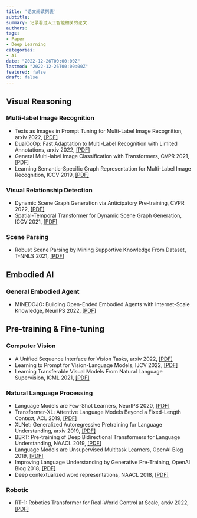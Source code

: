 ```yaml
---
title: '论文阅读列表'
subtitle: 
summary: 记录看过人工智能相关的论文.
authors:
tags:
- Paper
- Deep Learning
categories:
- AI
date: "2022-12-26T00:00:00Z"
lastmod: "2022-12-26T00:00:00Z"
featured: false
draft: false
---
```


## Visual Reasoning

### Multi-label Image Recognition
- Texts as Images in Prompt Tuning for Multi-Label Image Recognition, arxiv 2022, [[PDF]](https://arxiv.org/abs/2211.12739)  
- DualCoOp: Fast Adaptation to Multi-Label Recognition with Limited Annotations, arxiv 2022, [[PDF]](https://arxiv.org/abs/2206.09541)  
- General Multi-label Image Classification with Transformers, CVPR 2021, [[PDF]](https://arxiv.org/abs/2011.14027)
- Learning Semantic-Specific Graph Representation for Multi-Label Image Recognition, ICCV 2019, [[PDF]](https://arxiv.org/abs/1908.07325)

### Visual Relationship Detection
- Dynamic Scene Graph Generation via Anticipatory Pre-training, CVPR 2022, [[PDF]](https://openaccess.thecvf.com/content/CVPR2022/papers/Li_Dynamic_Scene_Graph_Generation_via_Anticipatory_Pre-Training_CVPR_2022_paper.pdf)   
- Spatial-Temporal Transformer for Dynamic Scene Graph Generation, ICCV 2021, [[PDF]](https://arxiv.org/abs/2107.12309)

### Scene Parsing
- Robust Scene Parsing by Mining Supportive Knowledge From Dataset, T-NNLS 2021, [[PDF]](https://ieeexplore.ieee.org/document/9537741)

## Embodied AI

### General Embodied Agent
- MINEDOJO: Building Open-Ended Embodied Agents with Internet-Scale Knowledge, NeurIPS 2022, [[PDF]](https://arxiv.org/abs/2206.08853)  


## Pre-training & Fine-tuning

### Computer Vision
- A Unified Sequence Interface for Vision Tasks, arxiv 2022, [[PDF]](https://arxiv.org/abs/2206.07669)  
- Learning to Prompt for Vision-Language Models, IJCV 2022, [[PDF]](https://arxiv.org/abs/2109.01134)  
- Learning Transferable Visual Models From Natural Language Supervision, ICML 2021, [[PDF]](https://arxiv.org/abs/2103.00020)

### Natural Language Processing
- Language Models are Few-Shot Learners, NeurIPS 2020, [[PDF]](https://arxiv.org/abs/2005.14165)
- Transformer-XL: Attentive Language Models Beyond a Fixed-Length Context, ACL 2019, [[PDF]](https://arxiv.org/abs/1901.02860)
- XLNet: Generalized Autoregressive Pretraining for Language Understanding, arxiv 2019, [[PDF]](https://arxiv.org/abs/1906.08237)
- BERT: Pre-training of Deep Bidirectional Transformers for Language Understanding, NAACL 2019, [[PDF]](https://arxiv.org/abs/1810.04805)
- Language Models are Unsupervised Multitask Learners, OpenAI Blog 2019, [[PDF]](https://cdn.openai.com/better-language-models/language_models_are_unsupervised_multitask_learners.pdf) 
- Improving Language Understanding by Generative Pre-Training, OpenAI Blog 2018, [[PDF]](https://www.cs.ubc.ca/~amuham01/LING530/papers/radford2018improving.pdf)
- Deep contextualized word representations, NAACL 2018, [[PDF]](https://arxiv.org/abs/1802.05365)

### Robotic
- RT-1: Robotics Transformer for Real-World Control at Scale, arxiv 2022, [[PDF]](https://robotics-transformer.github.io/assets/rt1.pdf)
